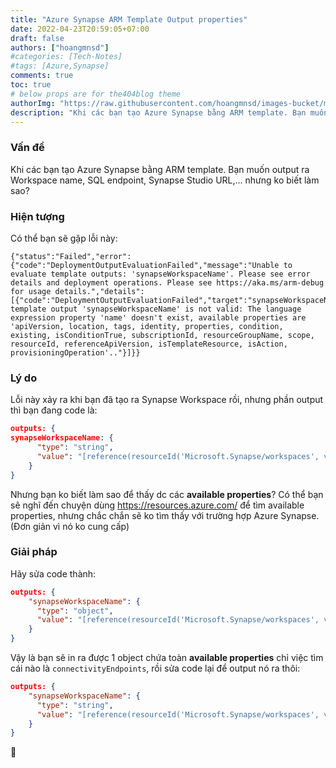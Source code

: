 ```yaml
---
title: "Azure Synapse ARM Template Output properties"
date: 2022-04-23T20:59:05+07:00
draft: false
authors: ["hoangmnsd"]
#categories: [Tech-Notes]
#tags: [Azure,Synapse]
comments: true
toc: true
# below props are for the404blog theme
authorImg: "https://raw.githubusercontent.com/hoangmnsd/images-bucket/master/static/images/hoangmsnd-avatar001.jpg"
description: "Khi các bạn tạo Azure Synapse bằng ARM template. Bạn muốn output ra Workspace name, SQL endpoint, Synapse Studio URL,... nhưng ko biết làm sao?"
---
```


### Vấn đề
Khi các bạn tạo Azure Synapse bằng ARM template. Bạn muốn output ra Workspace name, SQL endpoint, Synapse Studio URL,... nhưng ko biết làm sao?  

### Hiện tượng
Có thể bạn sẽ gặp lỗi này:  

```
{"status":"Failed","error":{"code":"DeploymentOutputEvaluationFailed","message":"Unable to evaluate template outputs: 'synapseWorkspaceName'. Please see error details and deployment operations. Please see https://aka.ms/arm-debug for usage details.","details":[{"code":"DeploymentOutputEvaluationFailed","target":"synapseWorkspaceName","message":"The template output 'synapseWorkspaceName' is not valid: The language expression property 'name' doesn't exist, available properties are 'apiVersion, location, tags, identity, properties, condition, existing, isConditionTrue, subscriptionId, resourceGroupName, scope, resourceId, referenceApiVersion, isTemplateResource, isAction, provisioningOperation'.."}]}}
```

### Lý do  
Lỗi này xảy ra khi bạn đã tạo ra Synapse Workspace rồi, nhưng phần output thì bạn đang code là:
```json
outputs: {
synapseWorkspaceName: {
      "type": "string",
      "value": "[reference(resourceId('Microsoft.Synapse/workspaces', variables('synapseWorkspaceName')), '2021-06-01', 'Full').name]"
    }
}
```

Nhưng bạn ko biết làm sao để thấy dc các **available properties**?
Có thể bạn sẽ nghĩ đến chuyện dùng https://resources.azure.com/ để tìm available properties, nhưng chắc chắn sẽ ko tìm thấy với trường hợp Azure Synapse. (Đơn giản vì nó ko cung cấp)

### Giải pháp
Hãy sửa code thành:
```json
outputs: {
    "synapseWorkspaceName": {
      "type": "object",
      "value": "[reference(resourceId('Microsoft.Synapse/workspaces', variables('synapseWorkspaceName')), '2021-06-01', 'Full')]"
    }
}
```
Vậy là bạn sẽ in ra được 1 object chứa toàn **available properties** chỉ việc tìm cái nào là `connectivityEndpoints`, rồi sửa code lại để output nó ra thôi:
```json
outputs: {
    "synapseWorkspaceName": {
      "type": "string",
      "value": "[reference(resourceId('Microsoft.Synapse/workspaces', variables('synapseWorkspaceName')), '2021-06-01', 'Full').properties.connectivityEndpoints.sqlOnDemand]"
    }
}
```
🤡
